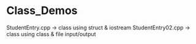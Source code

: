 # Class_Demos
StudentEntry.cpp    ->    class using struct & iostream
StudentEntry02.cpp  ->    class using class & file input/output
